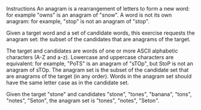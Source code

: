 Instructions
An anagram is a rearrangement of letters to form a new word: for example "owns" is an anagram of "snow". A word is not its own anagram: for example, "stop" is not an anagram of "stop".

Given a target word and a set of candidate words, this exercise requests the anagram set: the subset of the candidates that are anagrams of the target.

The target and candidates are words of one or more ASCII alphabetic characters (A-Z and a-z). Lowercase and uppercase characters are equivalent: for example, "PoTS" is an anagram of "sTOp", but StoP is not an anagram of sTOp. The anagram set is the subset of the candidate set that are anagrams of the target (in any order). Words in the anagram set should have the same letter case as in the candidate set.

Given the target "stone" and candidates "stone", "tones", "banana", "tons", "notes", "Seton", the anagram set is "tones", "notes", "Seton".

